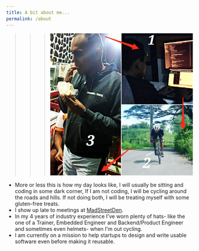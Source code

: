 ```yaml
---
title: A bit about me...
permalink: /about
---
```

       
> > > ![life_cycle](/assets/images/life-cycle-naren.png)    

* More or less this is how my day looks like, I will usually be sitting and coding in some dark corner, If I am not coding, I will be cycling around the roads and hills. If not doing both, I will be treating myself with some gluten-free treats.       
* I show up late to meetings at [MadStreetDen](https://www.madstreetden.com/). 
* In my 4 years of industry experience I've worn plenty of hats- like the one of a Trainer, Embedded Engineer and Backend/Product Engineer and sometimes even helmets- when I'm out cycling.      
* I am currently on a mission to help startups to design and write usable software even before making it reusable.
